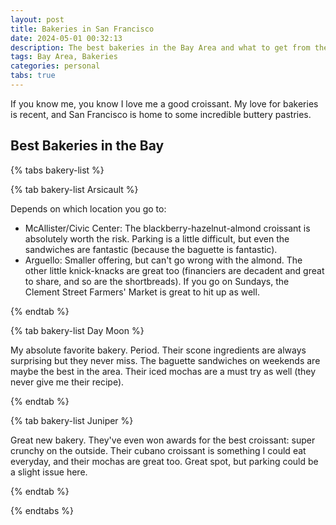 ```yaml
---
layout: post
title: Bakeries in San Francisco
date: 2024-05-01 00:32:13
description: The best bakeries in the Bay Area and what to get from them
tags: Bay Area, Bakeries
categories: personal
tabs: true
---
```


If you know me, you know I love me a good croissant. My love for bakeries is recent, and San Francisco is home to some incredible buttery pastries.


## Best Bakeries in the Bay

{% tabs bakery-list %}

{% tab bakery-list Arsicault %}

Depends on which location you go to:

- McAllister/Civic Center: The blackberry-hazelnut-almond croissant is absolutely worth the risk. Parking is a little difficult, but even the sandwiches are fantastic (because the baguette is fantastic).
- Arguello: Smaller offering, but can't go wrong with the almond. The other little knick-knacks are great too (financiers are decadent and great to share, and so are the shortbreads). If you go on Sundays, the Clement Street Farmers' Market is great to hit up as well.

{% endtab %}

{% tab bakery-list Day Moon %}

My absolute favorite bakery. Period. Their scone ingredients are always surprising but they never miss. The baguette sandwiches on weekends are maybe the best in the area. Their iced mochas are a must try as well (they never give me their recipe).

{% endtab %}

{% tab bakery-list Juniper %}

Great new bakery. They've even won awards for the best croissant: super crunchy on the outside. Their cubano croissant is something I could eat everyday, and their mochas are great too. Great spot, but parking could be a slight issue here.

{% endtab %}


{% endtabs %}